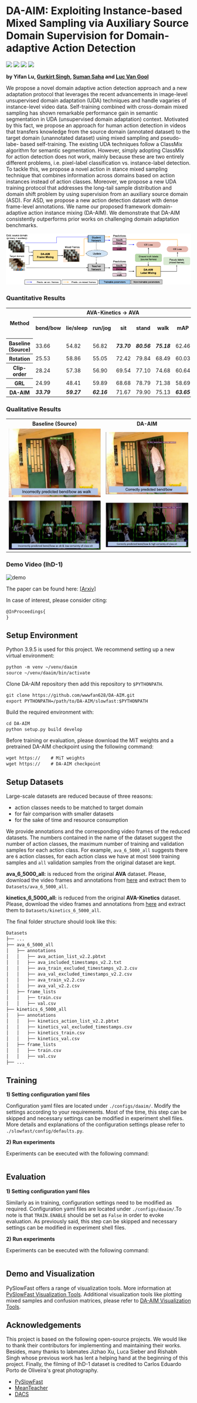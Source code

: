 # DA-AIM: Exploiting Instance-based Mixed Sampling via Auxiliary Source Domain Supervision for Domain-adaptive Action Detection

![](https://img.shields.io/badge/Python-3.9.5-blue.svg)
![](https://img.shields.io/badge/Pytorch-1.8.0-green.svg)
![](https://img.shields.io/badge/PySlowFast-1.0-blueviolet.svg)
![](https://img.shields.io/badge/Tensorboard-2.7.0-orange.svg)

**by Yifan Lu, [Gurkirt Singh](https://gurkirt.github.io/), [Suman Saha](https://sahasuman.bitbucket.io/) 
and [Luc Van Gool](https://scholar.google.de/citations?user=TwMib_QAAAAJ&hl=en)**

We propose a novel domain adaptive action detection approach and a new adaptation protocol that leverages the recent 
advancements in image-level unsupervised domain adaptation (UDA) techniques and handle vagaries of instance-level video
data. Self-training combined with cross-domain mixed sampling has shown remarkable performance gain in semantic 
segmentation in UDA (unsupervised domain adaptation) context. Motivated by this fact, we propose an approach for human 
action detection in videos that transfers knowledge from the source domain (annotated dataset) to the target domain 
(unannotated dataset) using mixed sampling and pseudo-labe- based self-training. The existing UDA techniques follow a 
ClassMix algorithm for semantic segmentation. However, simply adopting ClassMix for action detection does not work, 
mainly because these are two entirely different problems, i.e. pixel-label classification vs. instance-label detection. 
To tackle this, we propose a novel action in stance mixed sampling technique that combines information across domains 
based on action instances instead of action classes. Moreover, we propose a new UDA training protocol that addresses 
the long-tail sample distribution and domain shift problem by using supervision from an auxiliary source domain (ASD). 
For ASD, we propose a new action detection dataset with dense frame-level annotations. We name our proposed framework 
domain-adaptive action instance mixing (DA-AIM). We demonstrate that DA-AIM consistently outperforms prior works on 
challenging domain adaptation benchmarks. 

![overview](https://github.com/wwwfan628/DA-AIM/blob/main/pictures/overview.png)

### Quantitative Results

<div align=center>
<table style="width:100%">
  <tr>
    <th rowspan="2">Method</th>
    <th colspan="7">AVA-Kinetics → AVA</th>
    <th colspan="4">AVA-Kinetics → IhD-2</th>
  </tr>
  <tr>
    <th>bend/bow</th>
    <th>lie/sleep</th>
    <th>run/jog</th>
    <th>sit</th>
    <th>stand</th>
    <th>walk</th>
    <th>mAP</th>
    <th>touch</th>
    <th>throw</th>
    <th>take a photo</th>
    <th>mAP</th>
  </tr>
  <tr>
    <th>Baseline (Source)</th>
    <td>33.66</td>
    <td>54.82</td>
    <td>56.82</td>
    <td><b><i>73.70</i></b></td>
    <td><b><i>80.56</i></b></td>
    <td><b><i>75.18</i></b></td>
    <td>62.46</td>
    <td>34.12</td>
    <td>32.91</td>
    <td>27.42</td>
    <td>31.48</td>
  </tr>
  <tr>
    <th>Rotation</th>
    <td>25.53</td>
    <td>58.86</td>
    <td>55.05</td>
    <td>72.42</td>
    <td>79.84</td>
    <td>68.49</td>
    <td>60.03</td>
    <td>30.12</td>
    <td>34.58</td>
    <td>25.39</td>
    <td>30.03</td>
  </tr>
  <tr>
    <th>Clip-order</th>
    <td>28.24</td>
    <td>57.38</td>
    <td>56.90</td>
    <td>69.54</td>
    <td>77.10</td>
    <td>74.68</td>
    <td>60.64</td>
    <td>28.28</td>
    <td>32.30</td>
    <td>29.93</td>
    <td>30.17</td>
  </tr>
  <tr>
    <th>GRL</th>
    <td>24.99</td>
    <td>48.41</td>
    <td>59.89</td>
    <td>68.68</td>
    <td>78.79</td>
    <td>71.38</td>
    <td>58.69</td>
    <td>25.79</td>
    <td><b><i>39.71</i></b></td>
    <td>28.90</td>
    <td>31.46</td>
  </tr>
  <tr>
    <th>DA-AIM</th>
    <td><b><i>33.79</i></b></td>
    <td><b><i>59.27</i></b></td>
    <td><b><i>62.16</i></b></td>
    <td>71.67</td>
    <td>79.90</td>
    <td>75.13</td>
    <td><b><i>63.65</i></b></td>
    <td><b><i>34.38</i></b></td>
    <td>35.65</td>
    <td><b><i>39.84</i></b></td>
    <td><b><i>36.62</i></b></td>
  </tr>
  </table>
  </div>


### Qualitative Results

<div align=center>
<table style="width:100%">
  <tr>
    <th>Baseline (Source)</th>
    <th>DA-AIM</th>
  </tr>
  <tr>
    <td><img src="https://github.com/wwwfan628/DA-AIM/blob/main/pictures/baseline1.png" /></td>
    <td><img src="https://github.com/wwwfan628/DA-AIM/blob/main/pictures/da_aim1.png" width=120% /></td>
  </tr>
  <tr>
    <td><img src="https://github.com/wwwfan628/DA-AIM/blob/main/pictures/baseline2.png" /></td>
    <td><img src="https://github.com/wwwfan628/DA-AIM/blob/main/pictures/da_aim2.png" width=120% /></td>
  </tr>
  </table>
  </div>


### Demo Video (IhD-1)

![demo](https://github.com/wwwfan628/DA-AIM/blob/main/pictures/IhD1_demo.gif)

The paper can be found here: [[Arxiv]]()

In case of interest, please consider citing:
```
@InProceedings{
}
```




## Setup Environment

Python 3.9.5 is used for this project. We recommend setting up a new virtual environment:

```shell
python -m venv ~/venv/daaim
source ~/venv/daaim/bin/activate
```

Clone DA-AIM repository then add this repository to `$PYTHONPATH`.

```
git clone https://github.com/wwwfan628/DA-AIM.git
export PYTHONPATH=/path/to/DA-AIM/slowfast:$PYTHONPATH
```

Build the required environment with:

```shell
cd DA-AIM
python setup.py build develop
```

Before training or evaluation, please download the MiT weights and a pretrained DA-AIM checkpoint using the
following command:

```shell
wget https://    # MiT weights
wget https://    # DA-AIM checkpoint
```



## Setup Datasets

Large-scale datasets are reduced because of three reasons:
* action classes needs to be matched to target domain 
* for fair comparison with smaller datasets
* for the sake of time and resource consumption

We provide annotations and the corresponding video frames of the reduced datasets. The numbers contained in the name of 
the dataset suggest the number of action classes, the maximum number of training and validation samples for each action class. For example, 
`ava_6_5000_all` suggests there are `6` action classes, for each action class we have at most `5000` 
training samples and `all` validation samples from the original dataset are kept.

**ava_6_5000_all:** is reduced from the original **AVA** dataset. Please, download the video frames
and annotations from [here]() and extract them to `Datasets/ava_6_5000_all`.

**kinetics_6_5000_all:** is reduced from the original **AVA-Kinetics** dataset. Please, download the video frames
and annotations from [here]() and extract them to `Datasets/kinetics_6_5000_all`.

The final folder structure should look like this:
```none
Datasets
├── ...
├── ava_6_5000_all
│   ├── annotations
│   │   ├── ava_action_list_v2.2.pbtxt
│   │   ├── ava_included_timestamps_v2.2.txt
│   │   ├── ava_train_excluded_timestamps_v2.2.csv
│   │   ├── ava_val_excluded_timestamps_v2.2.csv
│   │   ├── ava_train_v2.2.csv
│   │   ├── ava_val_v2.2.csv
│   ├── frame_lists
│   │   ├── train.csv
│   │   ├── val.csv
├── kinetics_6_5000_all
│   ├── annotations
│   │   ├── kinetics_action_list_v2.2.pbtxt
│   │   ├── kinetics_val_excluded_timestamps.csv
│   │   ├── kinetics_train.csv
│   │   ├── kinetics_val.csv
│   ├── frame_lists
│   │   ├── train.csv
│   │   ├── val.csv
├── ...
```



## Training

**1) Setting configuration yaml files**

Configuration yaml files are located under `./configs/daaim/`. Modify the settings according to your 
requirements. Most of the time, this step can be skipped and necessary settings can be modified in experiment shell files.
More details and explanations of the configuration settings please refer to `./slowfast/config/defaults.py`.

**2) Run experiments**

Experiments can be executed with the following command:
```

```

## Evaluation

**1) Setting configuration yaml files**

Similarly as in training, configuration settings need to be modified as required. Configuration yaml files are located 
under `./configs/daaim/`.To note is that `TRAIN.ENABLE` should be set as `False` in order to evoke evaluation. As previously said,
this step can be skipped and necessary settings can be modified in experiment shell files.

**2) Run experiments**

Experiments can be executed with the following command:
```

```

## Demo and Visualization

PySlowFast offers a range of visualization tools. More information at [PySlowFast Visualization Tools](). 
Additional visualization tools like plotting mixed samples and confusion matrices, please refer to [DA-AIM Visualization Tools]().


## Acknowledgements

This project is based on the following open-source projects. We would like to thank their contributors for implementing
and maintaining their works. Besides, many thanks to labmates Jizhao Xu, Luca Sieber and Rishabh Singh whose previous 
work has lent a helping hand at the beginning of this project. Finally, the filming of IhD-1 dataset is credited to 
Carlos Eduardo Porto de Oliveira's great photography.

* [PySlowFast](https://github.com/facebookresearch/SlowFast)
* [MeanTeacher](https://github.com/CuriousAI/mean-teacher)
* [DACS](https://github.com/vikolss/DACS)
